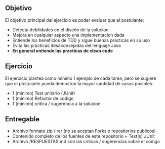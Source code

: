 Objetivo
--------

El objetivo principal del ejercicio es poder evaluar que el postulante:

 * Detecta debilidades en el diseño de la solucion 
 * Mejora en cualquier aspecto una implementacion dada
 * Entiende los beneficios de TDD y sigue buenas practicas en su uso
 * Evita las practicas desaconsejadas del lenguaje Java
 * **En general entiende las practicas de clean code**
 
Ejercicio
---------

El ejercicio plantea como minimo 1 ejemplo de cada tarea, pero se sugiere que el postulante pueda demostrar la mayor cantidad de casos posibles.

 * 1 (minimo) Test unitario (JUnit)
 * 1 (minimo) Refactor de codigo
 * 1 (minimo) critica / sugerencia a la solucion
  
Entregable
----------

 * Archivo formato zip / rar (no se aceptan Forks o repositorios publicos)
 * Contenido completo de los fuentes de este repositorio + Test(s) JUnit
 * Archivo /RESPUESTAS.md con las criticas / sugerencias sobre el codigo
